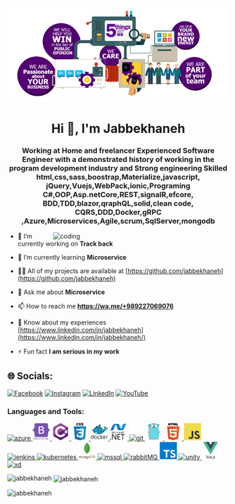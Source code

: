 <img  src="https://github.com/jabbekhaneh/Files/blob/main/images/02.gif">
<h1 align="center">Hi 👋, I'm Jabbekhaneh</h1>
<h3 align="center">Working at Home and freelancer Experienced Software Engineer with a demonstrated history of working in the program development industry and Strong engineering  Skilled html,css,sass,boostrap,Materialize,javascript, jQuery,Vuejs,WebPack,ionic,Programing C#,OOP,Asp.netCore,REST,signalR,efcore, BDD,TDD,blazor,qraphQL,solid,clean code, CQRS,DDD,Docker,gRPC ,Azure,Microservices,Agile,scrum,SqlServer,mongodb</h3>
<img align="right" alt="coding" width="400" src="https://cdn.dribbble.com/users/1008970/screenshots/6251310/blog_post_js.gif">



- 🔭 I’m currently working on **Track back**

- 🌱 I’m currently learning **Microservice**

- 👨‍💻 All of my projects are available at [https://github.com/jabbekhaneh](https://github.com/jabbekhaneh)

- 💬 Ask me about **Microservice**

- 📫 How to reach me **https://wa.me/+989227069076**

- 📄 Know about my experiences [https://www.linkedin.com/in/jabbekhaneh](https://www.linkedin.com/in/jabbekhaneh/)

- ⚡ Fun fact **I am serious in my work**
## 🌐 Socials:
[![Facebook](https://img.shields.io/badge/Facebook-%231877F2.svg?logo=Facebook&logoColor=white)](https://facebook.com/jabbekhaneh) [![Instagram](https://img.shields.io/badge/Instagram-%23E4405F.svg?logo=Instagram&logoColor=white)](https://instagram.com/devamazingcode) [![LinkedIn](https://img.shields.io/badge/LinkedIn-%230077B5.svg?logo=linkedin&logoColor=white)](https://linkedin.com/in/jabbekhaneh) [![YouTube](https://img.shields.io/badge/YouTube-%23FF0000.svg?logo=YouTube&logoColor=white)](https://youtube.com/c/jabbekhaneh) 

<h3 align="left">Languages and Tools:</h3>
<p align="left"> <a href="https://azure.microsoft.com/en-in/" target="_blank" rel="noreferrer"> <img src="https://www.vectorlogo.zone/logos/microsoft_azure/microsoft_azure-icon.svg" alt="azure" width="40" height="40"/> </a> <a href="https://getbootstrap.com" target="_blank" rel="noreferrer"> <img src="https://raw.githubusercontent.com/devicons/devicon/master/icons/bootstrap/bootstrap-plain-wordmark.svg" alt="bootstrap" width="40" height="40"/> </a> <a href="https://www.w3schools.com/cs/" target="_blank" rel="noreferrer"> <img src="https://raw.githubusercontent.com/devicons/devicon/master/icons/csharp/csharp-original.svg" alt="csharp" width="40" height="40"/> </a> <a href="https://www.w3schools.com/css/" target="_blank" rel="noreferrer"> <img src="https://raw.githubusercontent.com/devicons/devicon/master/icons/css3/css3-original-wordmark.svg" alt="css3" width="40" height="40"/> </a> <a href="https://www.docker.com/" target="_blank" rel="noreferrer"> <img src="https://raw.githubusercontent.com/devicons/devicon/master/icons/docker/docker-original-wordmark.svg" alt="docker" width="40" height="40"/> </a> <a href="https://dotnet.microsoft.com/" target="_blank" rel="noreferrer"> <img src="https://raw.githubusercontent.com/devicons/devicon/master/icons/dot-net/dot-net-original-wordmark.svg" alt="dotnet" width="40" height="40"/> </a> <a href="https://git-scm.com/" target="_blank" rel="noreferrer"> <img src="https://www.vectorlogo.zone/logos/git-scm/git-scm-icon.svg" alt="git" width="40" height="40"/> </a> <a href="https://golang.org" target="_blank" rel="noreferrer"> <img src="https://raw.githubusercontent.com/devicons/devicon/master/icons/go/go-original.svg" alt="go" width="40" height="40"/> </a> <a href="https://www.w3.org/html/" target="_blank" rel="noreferrer"> <img src="https://raw.githubusercontent.com/devicons/devicon/master/icons/html5/html5-original-wordmark.svg" alt="html5" width="40" height="40"/> </a> <a href="https://developer.mozilla.org/en-US/docs/Web/JavaScript" target="_blank" rel="noreferrer"> <img src="https://raw.githubusercontent.com/devicons/devicon/master/icons/javascript/javascript-original.svg" alt="javascript" width="40" height="40"/> </a> <a href="https://www.jenkins.io" target="_blank" rel="noreferrer"> <img src="https://www.vectorlogo.zone/logos/jenkins/jenkins-icon.svg" alt="jenkins" width="40" height="40"/> </a> <a href="https://kubernetes.io" target="_blank" rel="noreferrer"> <img src="https://www.vectorlogo.zone/logos/kubernetes/kubernetes-icon.svg" alt="kubernetes" width="40" height="40"/> </a> <a href="https://www.mongodb.com/" target="_blank" rel="noreferrer"> <img src="https://raw.githubusercontent.com/devicons/devicon/master/icons/mongodb/mongodb-original-wordmark.svg" alt="mongodb" width="40" height="40"/> </a> <a href="https://www.microsoft.com/en-us/sql-server" target="_blank" rel="noreferrer"> <img src="https://www.svgrepo.com/show/303229/microsoft-sql-server-logo.svg" alt="mssql" width="40" height="40"/> </a> <a href="https://www.rabbitmq.com" target="_blank" rel="noreferrer"> <img src="https://www.vectorlogo.zone/logos/rabbitmq/rabbitmq-icon.svg" alt="rabbitMQ" width="40" height="40"/> </a> <a href="https://www.typescriptlang.org/" target="_blank" rel="noreferrer"> <img src="https://raw.githubusercontent.com/devicons/devicon/master/icons/typescript/typescript-original.svg" alt="typescript" width="40" height="40"/> </a> <a href="https://unity.com/" target="_blank" rel="noreferrer"> <img src="https://www.vectorlogo.zone/logos/unity3d/unity3d-icon.svg" alt="unity" width="40" height="40"/> </a> <a href="https://vuejs.org/" target="_blank" rel="noreferrer"> <img src="https://raw.githubusercontent.com/devicons/devicon/master/icons/vuejs/vuejs-original-wordmark.svg" alt="vuejs" width="40" height="40"/> </a> <a href="https://www.adobe.com/products/xd.html" target="_blank" rel="noreferrer"> <img src="https://cdn.worldvectorlogo.com/logos/adobe-xd.svg" alt="xd" width="40" height="40"/> </a> </p>

<p><img align="left" src="https://github-readme-stats.vercel.app/api/top-langs?username=jabbekhaneh&show_icons=true&locale=en&layout=compact" alt="jabbekhaneh" /></p>

<p>&nbsp;<img align="center" src="https://github-readme-stats.vercel.app/api?username=jabbekhaneh&show_icons=true&locale=en" alt="jabbekhaneh" /></p>

<p><img align="center" src="https://github-readme-streak-stats.herokuapp.com/?user=jabbekhaneh&" alt="jabbekhaneh" /></p>
